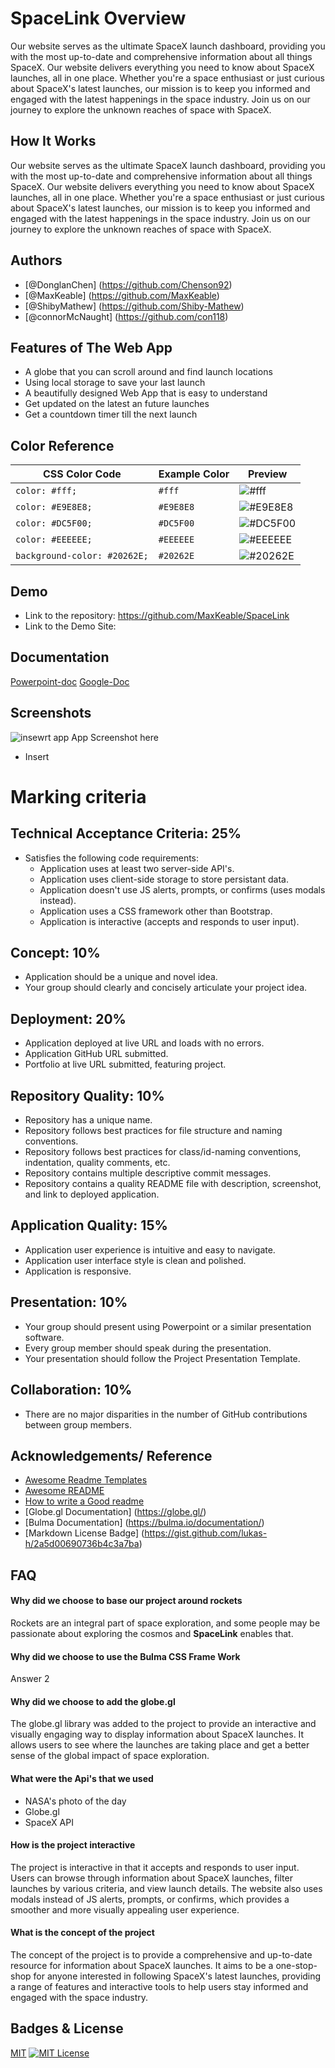 
# SpaceLink Overview

Our website serves as the ultimate SpaceX launch dashboard, providing you with the most up-to-date and
comprehensive information about all things SpaceX. Our website delivers everything you need to know about SpaceX
launches, all in one place. Whether you're a space enthusiast or just curious about SpaceX's latest launches,
our mission is to keep you informed and engaged with the latest happenings in the space industry. Join us on our
journey to explore the unknown reaches of space with SpaceX.

## How It Works

Our website serves as the ultimate SpaceX launch dashboard, providing you with the most up-to-date and
comprehensive information about all things SpaceX. Our website delivers everything you need to know about SpaceX
launches, all in one place. Whether you're a space enthusiast or just curious about SpaceX's latest launches,
our mission is to keep you informed and engaged with the latest happenings in the space industry. Join us on our
journey to explore the unknown reaches of space with SpaceX.

## Authors

- [@DonglanChen] (https://github.com/Chenson92)
- [@MaxKeable] (https://github.com/MaxKeable)
- [@ShibyMathew] (https://github.com/Shiby-Mathew)
- [@connorMcNaught] (https://github.com/con118)

## Features of The Web App

- A globe that you can scroll around and find launch locations 
- Using local storage to save your last launch 
- A beautifully designed Web App that is easy to understand
- Get updated on the latest an future launches
- Get a countdown timer till the next launch 

## Color Reference

| CSS Color Code | Example Color | Preview |
| --- | --- | --- |
| `color: #fff;` | `#fff` | ![#fff](https://via.placeholder.com/10/ffffff?text=+) |
| `color: #E9E8E8;` | `#E9E8E8` | ![#E9E8E8](https://via.placeholder.com/10/E9E8E8?text=+) |
| `color: #DC5F00;` | `#DC5F00` | ![#DC5F00](https://via.placeholder.com/10/DC5F00?text=+) |
| `color: #EEEEEE;` | `#EEEEEE` | ![#EEEEEE](https://via.placeholder.com/10/EEEEEE?text=+) |
| `background-color: #20262E;` | `#20262E` | ![#20262E](https://via.placeholder.com/10/20262E?text=+) |



## Demo

- Link to the repository: https://github.com/MaxKeable/SpaceLink
- Link to the Demo Site: 

## Documentation

[Powerpoint-doc](https://addlinkher.com)
[Google-Doc](https://docs.google.com/document/d/1HqK1E2jR9fd4uKlJZn3hGP68nIQuFSlsn2WURuq9L0U/edit?usp=sharing)


## Screenshots

![insewrt app App Screenshot here](https://via.placeholder.com/468x300?text=App+Screenshot+Here)
* Insert


# Marking criteria
## Technical Acceptance Criteria: 25%

- Satisfies the following code requirements:
  - Application uses at least two server-side API's.
  - Application uses client-side storage to store persistant data.
  - Application doesn't use JS alerts, prompts, or confirms (uses modals instead).
  - Application uses a CSS framework other than Bootstrap.
  - Application is interactive (accepts and responds to user input).

## Concept: 10%

- Application should be a unique and novel idea.
- Your group should clearly and concisely articulate your project idea.

## Deployment: 20%

- Application deployed at live URL and loads with no errors.
- Application GitHub URL submitted.
- Portfolio at live URL submitted, featuring project.

## Repository Quality: 10%

- Repository has a unique name.
- Repository follows best practices for file structure and naming conventions.
- Repository follows best practices for class/id-naming conventions, indentation, quality comments, etc.
- Repository contains multiple descriptive commit messages.
- Repository contains a quality README file with description, screenshot, and link to deployed application.

## Application Quality: 15%

- Application user experience is intuitive and easy to navigate.
- Application user interface style is clean and polished.
- Application is responsive.

## Presentation: 10% 
- Your group should present using Powerpoint or a similar presentation software.
- Every group member should speak during the presentation.
- Your presentation should follow the Project Presentation Template.

## Collaboration: 10%

- There are no major disparities in the number of GitHub contributions between group members.

## Acknowledgements/ Reference

 - [Awesome Readme Templates](https://awesomeopensource.com/project/elangosundar/awesome-README-templates)
 - [Awesome README](https://github.com/matiassingers/awesome-readme)
 - [How to write a Good readme](https://bulldogjob.com/news/449-how-to-write-a-good-readme-for-your-github-project)
 - [Globe.gl Documentation] (https://globe.gl/)
 - [Bulma Documentation] (https://bulma.io/documentation/)
 - [Markdown License Badge] (https://gist.github.com/lukas-h/2a5d00690736b4c3a7ba)


## FAQ

#### Why did we choose to base our project around rockets

Rockets are an integral part of space exploration, and some people may be passionate about exploring the cosmos and **SpaceLink** enables that.

#### Why did we choose to use the Bulma CSS Frame Work

Answer 2

#### Why did we choose to add the globe.gl 

The globe.gl library was added to the project to provide an interactive and visually engaging way to display information about SpaceX launches. It allows users to see where the launches are taking place and get a better sense of the global impact of space exploration.

#### What were the Api's that we used

- NASA's photo of the day
- Globe.gl 
- SpaceX API

#### How is the project interactive 

The project is interactive in that it accepts and responds to user input. Users can browse through information about SpaceX launches, filter launches by various criteria, and view launch details. The website also uses modals instead of JS alerts, prompts, or confirms, which provides a smoother and more visually appealing user experience. 

#### What is the concept of the project

The concept of the project is to provide a comprehensive and up-to-date resource for information about SpaceX launches. It aims to be a one-stop-shop for anyone interested in following SpaceX's latest launches, providing a range of features and interactive tools to help users stay informed and engaged with the space industry.

## Badges & License

[MIT](https://choosealicense.com/licenses/mit/)
[![MIT License](https://img.shields.io/badge/License-MIT-green.svg)](https://choosealicense.com/licenses/mit/)
